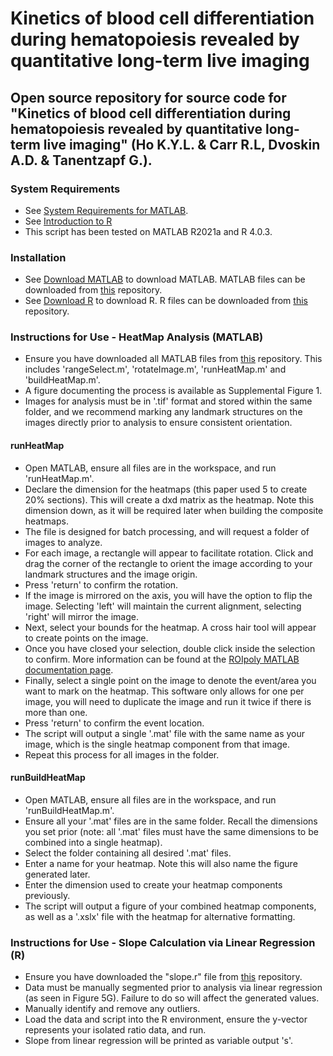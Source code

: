 # Kinetics of blood cell differentiation during hematopoiesis revealed by quantitative long-term live imaging
Open source repository for source code for "Kinetics of blood cell differentiation during hematopoiesis revealed by quantitative long-term live imaging" (Ho K.Y.L. &amp; Carr R.L, Dvoskin A.D. &amp; Tanentzapf G.).
---
### System Requirements
- See [System Requirements for MATLAB](https://www.mathworks.com/support/requirements/matlab-system-requirements.html).
- See [Introduction to R](https://cran.r-project.org/doc/manuals/r-release/R-intro.html)
- This script has been tested on MATLAB R2021a and R 4.0.3.

### Installation
- See [Download MATLAB](https://www.mathworks.com/downloads) to download MATLAB. MATLAB files can be downloaded from [this](https://github.com/Tanentzapf-Lab/LiveImaging_HematopiesisKinetics_Infection_Ho_Carr/) repository.
- See [Download R](https://www.r-project.org/) to download R. R files can be downloaded from [this](https://github.com/Tanentzapf-Lab/LiveImaging_HematopiesisKinetics_Infection_Ho_Carr/) repository.

### Instructions for Use - HeatMap Analysis (MATLAB)
- Ensure you have downloaded all MATLAB files from [this](https://github.com/Tanentzapf-Lab/LiveImaging_HematopiesisKinetics_Infection_Ho_Carr/) repository. This includes 'rangeSelect.m', 'rotateImage.m', 'runHeatMap.m' and 'buildHeatMap.m'.
- A figure documenting the process is available as Supplemental Figure 1.
- Images for analysis must be in '.tif' format and stored within the same folder, and we recommend marking any landmark structures on the images directly prior to analysis to ensure consistent orientation.
#### runHeatMap
- Open MATLAB, ensure all files are in the workspace, and run 'runHeatMap.m'. 
- Declare the dimension for the heatmaps (this paper used 5 to create 20% sections). This will create a dxd matrix as the heatmap. Note this dimension down, as it will be required later when building the composite heatmaps.
- The file is designed for batch processing, and will request a folder of images to analyze.
- For each image, a rectangle will appear to facilitate rotation. Click and drag the corner of the rectangle to orient the image according to your landmark structures and the image origin.
- Press 'return' to confirm the rotation.
- If the image is mirrored on the axis, you will have the option to flip the image. Selecting 'left' will maintain the current alignment, selecting 'right' will mirror the image.
- Next, select your bounds for the heatmap. A cross hair tool will appear to create points on the image. 
- Once you have closed your selection, double click inside the selection to confirm. More information can be found at the [ROIpoly MATLAB documentation page](https://www.mathworks.com/help/images/ref/roipoly.html).
- Finally, select a single point on the image to denote the event/area you want to mark on the heatmap. This software only allows for one per image, you will need to duplicate the image and run it twice if there is more than one.
- Press 'return' to confirm the event location.
- The script will output a single '.mat' file with the same name as your image, which is the single heatmap component from that image.
- Repeat this process for all images in the folder.
#### runBuildHeatMap
- Open MATLAB, ensure all files are in the workspace, and run 'runBuildHeatMap.m'. 
- Ensure all your '.mat' files are in the same folder. Recall the dimensions you set prior (note: all '.mat' files must have the same dimensions to be combined into a single heatmap).
- Select the folder containing all desired '.mat' files.
- Enter a name for your heatmap. Note this will also name the figure generated later.
- Enter the dimension used to create your heatmap components previously.
- The script will output a figure of your combined heatmap components, as well as a '.xslx' file with the heatmap for alternative formatting.

### Instructions for Use - Slope Calculation via Linear Regression (R)
- Ensure you have downloaded the "slope.r" file from [this](https://github.com/Tanentzapf-Lab/LiveImaging_HematopiesisKinetics_Infection_Ho_Carr/) repository. 
- Data must be manually segmented prior to analysis via linear regression (as seen in Figure 5G). Failure to do so will affect the generated values.
- Manually identify and remove any outliers.
- Load the data and script into the R environment, ensure the y-vector represents your isolated ratio data, and run.
- Slope from linear regression will be printed as variable output 's'.
